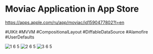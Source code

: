 # Moviac Application in App Store
https://apps.apple.com/ru/app/moviac/id1590477802?l=en

#UIKit #MVVM #CompositionalLayout #DiffableDataSource #Alamofire #UserDefaults


![1 6 5](https://user-images.githubusercontent.com/77058534/141171639-2930970a-6e5d-4c8a-86ca-2e0315ef2562.png) ![2 6 5](https://user-images.githubusercontent.com/77058534/141172925-8a22998e-ff38-4c6a-ac13-01e04e6e8af1.png) ![3 6 5](https://user-images.githubusercontent.com/77058534/141172986-04e83e2b-5643-4b7e-b34c-60dd74797a53.png)

















